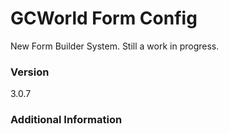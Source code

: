 # GCWorld Form Config

New Form Builder System.  Still a work in progress.




### Version
3.0.7

### Additional Information
